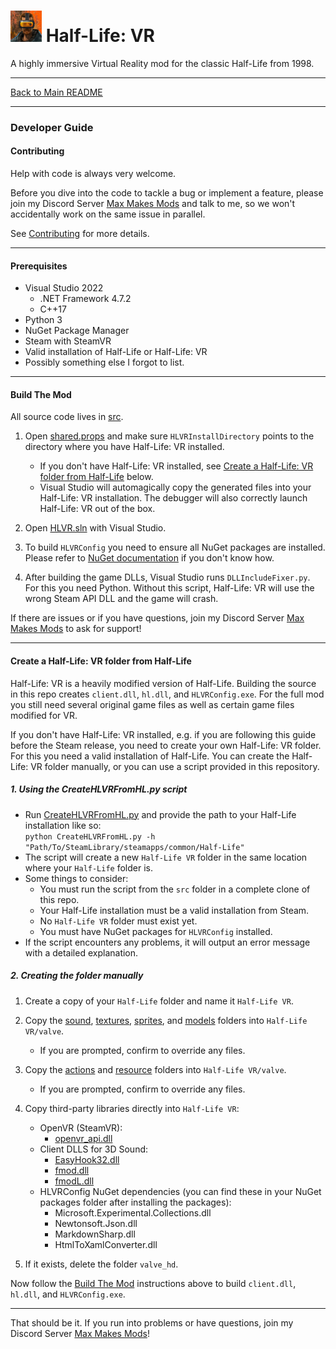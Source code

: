 # <img src="../art/game_icon.png" alt="HLVR Game Icon" width="50"/> Half-Life: VR

A highly immersive Virtual Reality mod for the classic Half-Life from 1998.

---

[Back to Main README](README.md)

---

### Developer Guide

#### Contributing

Help with code is always very welcome.

Before you dive into the code to tackle a bug or implement a feature, please join my Discord Server [Max Makes Mods](https://discord.gg/jujwEGf62K) and talk to me, so we won't accidentally work on the same issue in parallel.

See [Contributing](contributing.md) for more details.

---
#### Prerequisites

- Visual Studio 2022
   - .NET Framework 4.7.2
   - C++17
- Python 3
- NuGet Package Manager
- Steam with SteamVR
- Valid installation of Half-Life or Half-Life: VR
- Possibly something else I forgot to list.

---
#### Build The Mod

All source code lives in [src](../src). 

1. Open [shared.props](../src/shared.props) and make sure `HLVRInstallDirectory` points to the directory where you have Half-Life: VR installed.
    - If you don't have Half-Life: VR installed, see [Create a Half-Life: VR folder from Half-Life](#create-a-half-life-vr-folder-from-half-life) below.
    - Visual Studio will automagically copy the generated files into your Half-Life: VR installation. The debugger will also correctly launch Half-Life: VR out of the box.

2. Open [HLVR.sln](../src/HLVR.sln) with Visual Studio.

3. To build `HLVRConfig` you need to ensure all NuGet packages are installed. Please refer to [NuGet documentation](https://docs.microsoft.com/en-us/nuget/) if you don't know how.

4. After building the game DLLs, Visual Studio runs `DLLIncludeFixer.py`. For this you need Python. Without this script, Half-Life: VR will use the wrong Steam API DLL and the game will crash.

If there are issues or if you have questions, join my Discord Server [Max Makes Mods](https://discord.gg/jujwEGf62K) to ask for support!

---
#### Create a Half-Life: VR folder from Half-Life

Half-Life: VR is a heavily modified version of Half-Life. Building the source in this repo creates `client.dll`, `hl.dll`, and `HLVRConfig.exe`. For the full mod you still need several original game files as well as certain game files modified for VR.

If you don't have Half-Life: VR installed, e.g. if you are following this guide before the Steam release, you need to create your own Half-Life: VR folder. For this you need a valid installation of Half-Life. You can create the Half-Life: VR folder manually, or you can use a script provided in this repository.

##### 1. Using the CreateHLVRFromHL.py script

  - Run [CreateHLVRFromHL.py](../src/CreateHLVRFromHL.py) and provide the path to your Half-Life installation like so:  
    `python CreateHLVRFromHL.py -h "Path/To/SteamLibrary/steamapps/common/Half-Life"`
  - The script will create a new `Half-Life VR` folder in the same location where your `Half-Life` folder is.
  - Some things to consider:
    - You must run the script from the `src` folder in a complete clone of this repo.
    - Your Half-Life installation must be a valid installation from Steam.
    - No `Half-Life VR` folder must exist yet.
    - You must have NuGet packages for `HLVRConfig` installed.
  - If the script encounters any problems, it will output an error message with a detailed explanation.

##### 2. Creating the folder manually

1. Create a copy of your `Half-Life` folder and name it `Half-Life VR`.

2. Copy the [sound](../art/sound), [textures](../art/textures), [sprites](../art/sprites), and [models](../art/models) folders into `Half-Life VR/valve`.
    - If you are prompted, confirm to override any files.

3. Copy the [actions](../game/actions) and [resource](../game/resource) folders into `Half-Life VR/valve`.
    - If you are prompted, confirm to override any files.

4. Copy third-party libraries directly into `Half-Life VR`:
    - OpenVR (SteamVR):
      - [openvr_api.dll](../src/cl_dll/openvr/openvr_api.dll)
    - Client DLLS for 3D Sound:
      - [EasyHook32.dll](../src/cl_dll/EasyHook/bin/EasyHook32.dll)
      - [fmod.dll](../src/cl_dll/fmod/lib/x86/fmod.dll)
      - [fmodL.dll](../src/cl_dll/fmod/lib/x86/fmodL.dll)
    - HLVRConfig NuGet dependencies (you can find these in your NuGet packages folder after installing the packages):
      - Microsoft.Experimental.Collections.dll
      - Newtonsoft.Json.dll
      - MarkdownSharp.dll
      - HtmlToXamlConverter.dll

5. If it exists, delete the folder `valve_hd`.

Now follow the [Build The Mod](#build-the-mod) instructions above to build `client.dll`, `hl.dll`, and `HLVRConfig.exe`.

---
That should be it. If you run into problems or have questions, join my Discord Server [Max Makes Mods](https://discord.gg/jujwEGf62K)!
